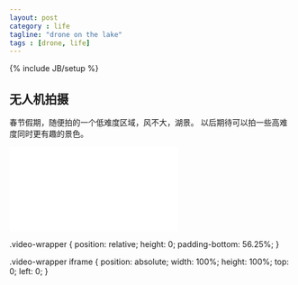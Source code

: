 ```yaml
---
layout: post
category : life
tagline: "drone on the lake"
tags : [drone, life]
---
```

{% include JB/setup %}

## 无人机拍摄

春节假期，随便拍的一个低难度区域，风不大，湖景。
以后期待可以拍一些高难度同时更有趣的景色。

<div class='video-wrapper'>

<iframe src="//player.bilibili.com/player.html?aid=289442145&bvid=BV1Ef4y147pd&cid=304306675&page=1" scrolling="no" border="0" frameborder="no" framespacing="0" allowfullscreen="true"> </iframe>
</div>

.video-wrapper {
  position: relative;
  height: 0;
  padding-bottom: 56.25%;
}

.video-wrapper iframe {
   position: absolute;
   width: 100%;
   height: 100%;
   top: 0;
   left: 0;
}

